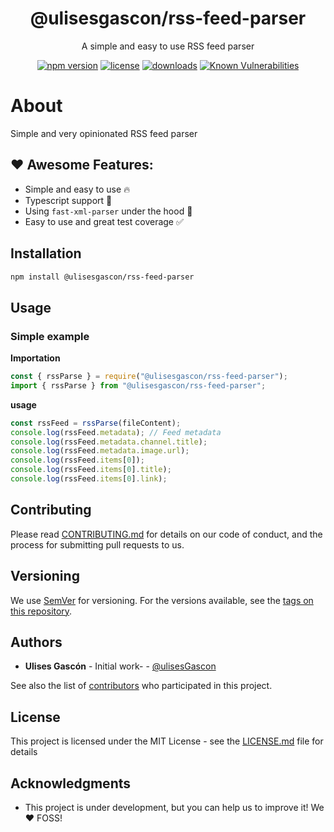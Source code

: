 <p align="center"><h1 align="center">
  @ulisesgascon/rss-feed-parser
</h1>

<p align="center">
  A simple and easy to use RSS feed parser
</p>

<p align="center">
  <a href="https://www.npmjs.org/package/@ulisesgascon/rss-feed-parser"><img src="https://badgen.net/npm/v/@ulisesgascon/rss-feed-parser" alt="npm version"/></a>
  <a href="https://www.npmjs.org/package/@ulisesgascon/rss-feed-parser"><img src="https://badgen.net/npm/license/@ulisesgascon/rss-feed-parser" alt="license"/></a>
  <a href="https://www.npmjs.org/package/@ulisesgascon/rss-feed-parser"><img src="https://badgen.net/npm/dt/@ulisesgascon/rss-feed-parser" alt="downloads"/></a>
  <a href="https://snyk.io/test/github/ulisesgascon/micro-utilities"><img src="https://snyk.io/test/github/ulisesgascon/micro-utilities/badge.svg" alt="Known Vulnerabilities"/></a>
</p>

# About

Simple and very opinionated RSS feed parser

## ❤️ Awesome Features:

- Simple and easy to use 🔥
- Typescript support 💪
- Using `fast-xml-parser` under the hood 🚀
- Easy to use and great test coverage ✅

## Installation

```bash
npm install @ulisesgascon/rss-feed-parser
```

## Usage

### Simple example

**Importation**

```js
const { rssParse } = require("@ulisesgascon/rss-feed-parser");
import { rssParse } from "@ulisesgascon/rss-feed-parser";
```

**usage**

```js
const rssFeed = rssParse(fileContent);
console.log(rssFeed.metadata); // Feed metadata
console.log(rssFeed.metadata.channel.title);
console.log(rssFeed.metadata.image.url);
console.log(rssFeed.items[0]);
console.log(rssFeed.items[0].title);
console.log(rssFeed.items[0].link);
```

## Contributing

Please read [CONTRIBUTING.md](https://github.com/UlisesGascon/.github/blob/main/contributing.md) for details on our code of conduct, and the process for submitting pull requests to us.

## Versioning

We use [SemVer](http://semver.org/) for versioning. For the versions available, see the [tags on this repository](https://github.com/ulisesGascon/micro-utilities/tags).

## Authors

- **Ulises Gascón** - Initial work- - [@ulisesGascon](https://github.com/ulisesGascon)

See also the list of [contributors](https://github.com/ulisesGascon/micro-utilities/contributors) who participated in this project.

## License

This project is licensed under the MIT License - see the [LICENSE.md](../../LICENSE.md) file for details

## Acknowledgments

- This project is under development, but you can help us to improve it! We :heart: FOSS!
